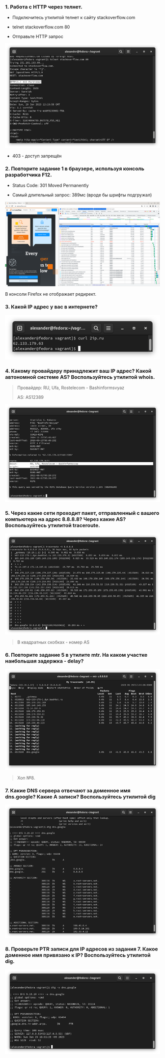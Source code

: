 ### 1. Работа c HTTP через телнет.
- Подключитесь утилитой телнет к сайту stackoverflow.com 

- telnet stackoverflow.com 80

- Отправьте HTTP запрос


![6-1.png](6-1.png)

- 403 - доступ запрещён

### 2. Повторите задание 1 в браузере, используя консоль разработчика F12.

- Status Code: 301 Moved Permanently

- Самый длительный запрос: 389мс (вроде бы шрифты подгружал)

![6-2.png](6-2.png)

В консоли Firefox не отображает редирект.

### 3. Какой IP адрес у вас в интернете?

![6-3.png](6-3.png)

### 4. Какому провайдеру принадлежит ваш IP адрес? Какой автономной системе AS? Воспользуйтесь утилитой whois.

> Провайдер:          RU, Ufa, Rostelecom - Bashinformsvyaz
> 
> AS:         AS12389

![6-4.png](6-4.png)

### 5. Через какие сети проходит пакет, отправленный с вашего компьютера на адрес 8.8.8.8? Через какие AS? Воспользуйтесь утилитой traceroute.

![6-5.png](6-5.png)

> В квадратных скобках - номер AS

### 6. Повторите задание 5 в утилите mtr. На каком участке наибольшая задержка - delay?

![6-6.png](6-6.png)

> Хоп №8.

### 7. Какие DNS сервера отвечают за доменное имя dns.google? Какие A записи? Воспользуйтесь утилитой dig

![6-7.png](6-7.png)

### 8. Проверьте PTR записи для IP адресов из задания 7. Какое доменное имя привязано к IP? Воспользуйтесь утилитой dig.

![6-8.png](6-8.png)

